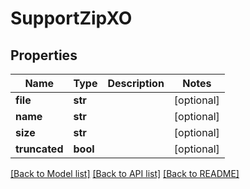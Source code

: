 # SupportZipXO

## Properties
Name | Type | Description | Notes
------------ | ------------- | ------------- | -------------
**file** | **str** |  | [optional] 
**name** | **str** |  | [optional] 
**size** | **str** |  | [optional] 
**truncated** | **bool** |  | [optional] 

[[Back to Model list]](../README.md#documentation-for-models) [[Back to API list]](../README.md#documentation-for-api-endpoints) [[Back to README]](../README.md)


